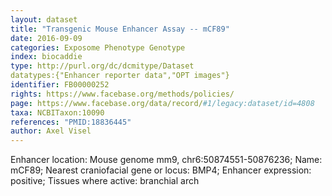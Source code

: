 ```yaml
---
layout: dataset  
title: "Transgenic Mouse Enhancer Assay -- mCF89"  
date: 2016-09-09  
categories: Exposome Phenotype Genotype  
index: biocaddie  
type: http://purl.org/dc/dcmitype/Dataset  
datatypes:{"Enhancer reporter data","OPT images"}  
identifier: FB00000252  
rights: https://www.facebase.org/methods/policies/  
page: https://www.facebase.org/data/record/#1/legacy:dataset/id=4808  
taxa: NCBITaxon:10090  
references: "PMID:18836445"  
author: Axel Visel
---
```

 Enhancer location: Mouse genome mm9, chr6:50874551-50876236; Name: mCF89; Nearest craniofacial gene or locus: BMP4; Enhancer expression: positive; Tissues where active: branchial arch
